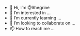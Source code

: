 - 👋 Hi, I’m @Shegrine
- 👀 I’m interested in ...
- 🌱 I’m currently learning ...
- 💞️ I’m looking to collaborate on ...
- 📫 How to reach me ...

<!---
Shegrine/Shegrine is a ✨ special ✨ repository because its `README.md` (this file) appears on your GitHub profile.
You can click the Preview link to take a look at your changes.
--->
